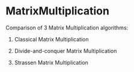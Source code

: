 # MatrixMultiplication
Comparison of 3 Matrix Multiplication algorithms:

1) Classical Matrix Multiplication

2) Divide-and-conquer Matrix Multiplication

3) Strassen Matrix Multiplication

